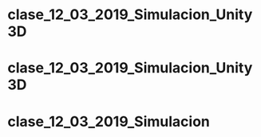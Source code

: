 # clase_12_03_2019_Simulacion_Unity3D
# clase_12_03_2019_Simulacion_Unity3D
# clase_12_03_2019_Simulacion
